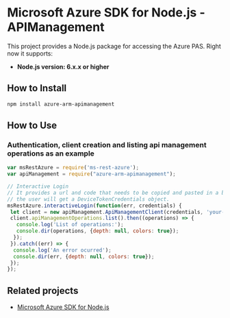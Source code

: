 # Microsoft Azure SDK for Node.js - APIManagement

This project provides a Node.js package for accessing the Azure PAS. Right now it supports:
- **Node.js version: 6.x.x or higher**

## How to Install

```bash
npm install azure-arm-apimanagement
```

## How to Use

### Authentication, client creation and listing api management operations as an example

 ```javascript
 var msRestAzure = require('ms-rest-azure');
 var apiManagement = require("azure-arm-apimanagement");
 
 // Interactive Login
 // It provides a url and code that needs to be copied and pasted in a browser and authenticated over there. If successful, 
 // the user will get a DeviceTokenCredentials object.
 msRestAzure.interactiveLogin(function(err, credentials) {
  let client = new apiManagement.ApiManagementClient(credentials, 'your-subscription-id');
  client.apiManagementOperations.list().then((operations) => {
    console.log('List of operations:');
    console.dir(operations, {depth: null, colors: true});
   });
  }).catch((err) => {
   console.log('An error ocurred');
   console.dir(err, {depth: null, colors: true});
  });
});
```

## Related projects

- [Microsoft Azure SDK for Node.js](https://github.com/Azure/azure-sdk-for-node)
